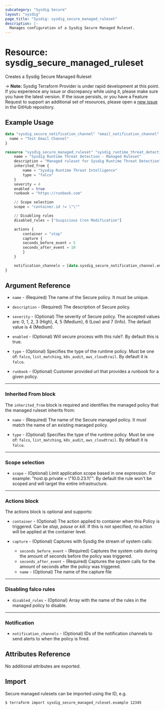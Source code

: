 ```yaml
---
subcategory: "Sysdig Secure"
layout: "sysdig"
page_title: "Sysdig: sysdig_secure_managed_ruleset"
description: |-
  Manages configuration of a Sysdig Secure Managed Ruleset.
---
```


# Resource: sysdig_secure_managed_ruleset

Creates a Sysdig Secure Managed Ruleset

-> **Note:** Sysdig Terraform Provider is under rapid development at this point. If you experience any issue or discrepancy while using it, please make sure you have the latest version. If the issue persists, or you have a Feature Request to support an additional set of resources, please open a [new issue](https://github.com/sysdiglabs/terraform-provider-sysdig/issues/new) in the GitHub repository.  

## Example Usage

```terraform
data "sysdig_secure_notification_channel" "email_notification_channel" {
  name = "Test Email Channel"
}

resource "sysdig_secure_managed_ruleset" "sysdig_runtime_threat_detection_managed_ruleset" {
    name = "Sysdig Runtime Threat Detection - Managed Ruleset"
    description = "Managed ruleset for Sysdig Runtime Threat Detection"
    inherited_from {
        name = "Sysdig Runtime Threat Intelligence"
        type = "falco"
    }
    severity = 4
    enabled = true
    runbook = "https://runbook.com"

    // Scope selection
    scope = "container.id != \"\""

    // Disabling rules
    disabled_rules = ["Suspicious Cron Modification"]

    actions {
        container = "stop"
        capture {
        seconds_before_event = 5
        seconds_after_event = 10
        }
    }

    notification_channels = [data.sysdig_secure_notification_channel.email_notification_channel.id]
}
```

## Argument Reference

* `name` - (Required) The name of the Secure policy. It must be unique.

* `description` - (Required) The description of Secure policy.

* `severity` - (Optional) The severity of Secure policy. The accepted values
    are: 0, 1, 2, 3 (High), 4, 5 (Medium), 6 (Low) and 7 (Info). The default value is 4 (Medium).

* `enabled` - (Optional) Will secure process with this rule?. By default this is true.

* `type` - (Optional) Specifies the type of the runtime policy. Must be one of: `falco`, `list_matching`, `k8s_audit`, `aws_cloudtrail`. By default it is `falco`.

* `runbook` - (Optional) Customer provided url that provides a runbook for a given policy. 
- - -

### Inherited From block

The `inherited_from` block is required and identifies the managed policy that the managed ruleset inherits from:

* `name` - (Required) The name of the Secure managed policy. It must match the name of an existing managed policy.

* `type` - (Optional) Specifies the type of the runtime policy. Must be one of: `falco`, `list_matching`, `k8s_audit`, `aws_cloudtrail`. By default it is `falco`.

- - -

### Scope selection

* `scope` - (Optional) Limit application scope based in one expression. For
    example: "host.ip.private = \\"10.0.23.1\\"". By default the rule won't be scoped
    and will target the entire infrastructure.

- - -

### Actions block

The actions block is optional and supports:

* `container` - (Optional) The action applied to container when this Policy is
    triggered. Can be *stop*, *pause* or *kill*. If this is not specified,
    no action will be applied at the container level.

* `capture` - (Optional) Captures with Sysdig the stream of system calls:
    * `seconds_before_event` - (Required) Captures the system calls during the
    amount of seconds before the policy was triggered.
    * `seconds_after_event` - (Required) Captures the system calls for the amount
    of seconds after the policy was triggered.
    * `name` - (Optional) The name of the capture file

- - -

### Disabling falco rules

* `disabled_rules` - (Optional) Array with the name of the rules in the managed policy to disable.

- - -

### Notification

* `notification_channels` - (Optional) IDs of the notification channels to send alerts to
    when the policy is fired.

## Attributes Reference

No additional attributes are exported.

## Import

Secure managed rulesets can be imported using the ID, e.g.

```
$ terraform import sysdig_secure_managed_ruleset.example 12345
```
